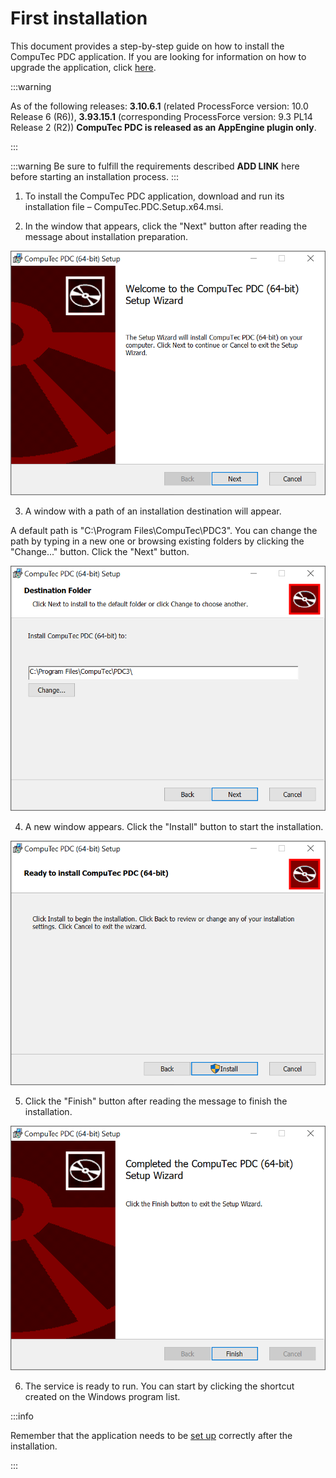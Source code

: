# First installation

This document provides a step-by-step guide on how to install the CompuTec PDC application. If you are looking for information on how to upgrade the application, click  [here](./../installation/application-upgrade.md).

:::warning

As of the following releases: **3.10.6.1** (related ProcessForce version: 10.0 Release 6 (R6)), **3.93.15.1** (corresponding ProcessForce version: 9.3 PL14 Release 2 (R2)) **CompuTec PDC is released as an AppEngine plugin only**.

:::

:::warning
Be sure to fulfill the requirements described **ADD LINK** here before starting an installation process.
:::

1. To install the CompuTec PDC application, download and run its installation file – CompuTec.PDC.Setup.x64.msi.

2. In the window that appears, click the "Next" button after reading the message about installation preparation.

  ![Installation](./media/pdc-instalation.png)

3. A window with a path of an installation destination will appear.

  A default path is "C:\Program Files\CompuTec\PDC3\". You can change the path by typing in a new one or browsing existing folders by clicking the "Change..." button. Click the "Next" button.

  ![Destination Folder](./media/pdc-instalation-destination-folder.png)

4. A new window appears. Click the "Install" button to start the installation.

  ![PDC Installation Ready](./media/pdc-installation-ready.png)

5. Click the "Finish" button after reading the message to finish the installation.

  ![PDC Installation Finish](./media/pdc-installation-finish.png)

6. The service is ready to run. You can start by clicking the shortcut created on the Windows program list.

:::info

Remember that the application needs to be [set up](./../setting-up-the-application/setting-up-the-application.md) correctly after the installation.

:::
